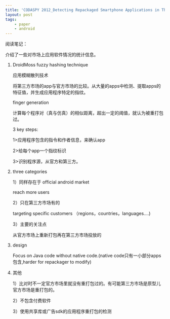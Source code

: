 ```yaml
---
title: 'CODASPY 2012_Detecting Repackaged Smartphone Applications in Third-Party Android Marketplaces'
layout: post
tags:
    - paper
    - android
---
```


阅读笔记：

介绍了一些对市场上应用软件情况的统计信息。

1. DroidMoss   fuzzy hashing technique
    
    应用模糊散列技术
    
    将第三方市场的app与官方市场的比较。从大量的apps中检测、提取apps的特征值，并生成应用程序特定的指纹。
    
    finger generation

    计算每个程序对（真与仿真）的相似距离，超出一定的阈值，就认为被重打包过。
    
    3 key steps:

    1>应用程序包含的指令和作者信息，来确认app
                        
    2>给每个app一个指纹标识
    
    3>识别程序源，从官方和第三方。

2. three categories
    
    1）同样存在于 official android market
         
    reach more users
    
    2）只在第三方市场有的
    
    targeting specific customers （regions，countries，languages....)
    
    3）主要的关注点
    
    从官方市场上重新打包再在第三方市场投放的

3. design
   
    Focus on Java code without native code.(native code只有一小部分apps包含,harder for repackager to modify)

4. 其他
    
    1）比对时不一定官方市场里就没有重打包过的。有可能第三方市场是原型儿官方市场是重打包的。
    
    2）不包含付费软件
    
    3）使用共享库或广告sdk的应用程序重打包的检测